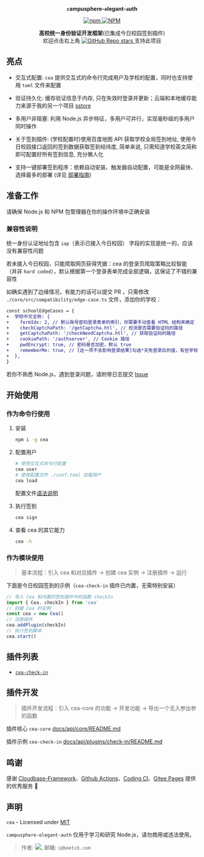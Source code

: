 <strong><p align="center"><code>c</code>ampusphere-<code>e</code>legant-<code>a</code>uth</p></strong>

<p align="center">
 <a align="center" href="https://www.npmjs.com/package/cea">
    <img alt="npm" src="https://img.shields.io/npm/v/cea?style=social">
    <img alt="NPM" src="https://img.shields.io/npm/l/cea?style=social">
  </a>
</p>
  <p align="center">
  <strong>高校统一身份验证开发框架</strong>(已集成今日校园签到插件)
  <br>
  欢迎点击右上角   <a href="https://github.com/ceajs/cea">
    <img alt="GitHub Repo stars" src="https://img.shields.io/github/stars/ceajs/cea?style=social">
  </a> 支持此项目
  <p>
</p>

## 亮点

- 交互式配置: `cea` 提供交互式的命令行完成用户及学校的配置，同时也支持使用 `toml` 文件来配置

- 验证持久化: 缓存验证信息于内存, 只在失效时登录并更新；云端和本地缓存能力来源于我的另一个项目 [sstore](https://github.com/beetcb/sstore)

- 多用户非阻塞: 利用 Node.js 异步特征，多用户可并行，实现毫秒级的多用户同时操作

- 关于签到插件: (学校配置时)使用百度地图 API 获取学校全局签到地址, 使用今日校园接口返回的签到数据获取签到经纬度, 简单来说, 只需知道学校英文简称即可配置好所有签到信息, 充分懒人化

- 支持一键部署签到程序：依赖自动安装、触发器自动配置，可能是全网最快、选择最多的部署 (详见 [部署指南](./docs/deploy.md))

## 准备工作

请确保 Node.js 和 NPM 包管理器在你的操作环境中正确安装

### 兼容性说明

统一身份认证地址包含 `iap`（表示已接入今日校园） 字段的实现是统一的，应该没有兼容性问题

若未接入今日校园，只能爬取网页获得凭据：cea 的登录页爬取策略比较智能（并非 `hard coded`），默认根据第一个登录表单完成全部逻辑，这保证了不错的兼容性

如确实遇到了边缘情况，有能力的话可以提交 PR ，只需修改 `./core/src/compatibility/edge-case.ts` 文件，添加你的学校：

```diff
const schoolEdgeCases = {
+  学校中文全称: {
+    formIdx: 2, // 默认账号密码登录表单的索引，你需要手动查看 HTML 结构来确定
+    checkCaptchaPath: '/getCaptcha.htl', // 检测是否需要验证码的路径
+    getCaptchaPath: '/checkNeedCaptcha.htl', // 获取验证码的路径
+    cookiePath: '/authserver', // Cookie 路径
+    pwdEncrypt: true, // 密码是否加密，默认 true
+    rememberMe: true, // [这一项不会影响登录结果]勾选*天免登录后的值，有些学校可能是不同的字符，默认为 true，你需要手动查看登录请求来确定
+  },
}
```

若你不熟悉 Node.js，遇到登录问题，请附带日志提交 [Issue](https://github.com/beetcb/cea/issues/new/choose)

## 开始使用

### 作为命令行使用

1. 安装

   ```bash
   npm i -g cea
   ```

2. 配置用户

   ```bash
   # 使用交互式命令行配置
   cea user
   # 使用配置文件 ./conf.toml 加载用户
   cea load
   ```

   配置文件[语法说明](./docs/config.md)

3. 执行签到

   ```bash
   cea sign
   ```

4. 查看 cea 的其它能力

   ```bash
   cea -h
   ```

### 作为模块使用

> 基本流程：引入 cea 和对应插件 -> 创建 cea 实例 -> 注册插件 -> 运行

下面是今日校园签到的示例（`cea-check-in` 插件已内置，无需特别安装）

```ts
// 导入 Cea 和内置的签到插件中的函数 checkIn
import { Cea, checkIn } from 'cea'
// 创建 Cea 的实例
const cea = new Cea()
// 注册插件
cea.addPlugin(checkIn)
// 执行签到脚本
cea.start()
```

## 插件列表

- [`cea-check-in`](./docs/api/plugins/check-in/README.md)

## 插件开发

> 插件开发流程：引入 cea-core 的功能 -> 开发功能 -> 导出一个无入参出参的函数

插件核心 `cea-core` [docs/api/core/README.md](./docs/api/core/README.md)

插件示例 `cea-check-in` [docs/api/plugins/check-in/README.md](./docs/api/plugins/check-in/README.md)

## 鸣谢

感谢 [Cloudbase-Framework](https://github.com/Tencent/cloudbase-framework)、[Github Actions](https://github.com/actions)、[Coding CI](https://help.coding.net/docs/ci/intro.html)、[Gitee Pages](https://gitee.com/help/articles/4136) 提供的优秀服务 🎉

## 声明

`cea` - Licensed under [MIT](https://github.com/ceajs/cea/blob/master/LICENSE)

`campusphere-elegant-auth` 仅用于学习和研究 Node.js，请勿商用或违法使用。

> 作者: [<img src="https://img.shields.io/github/followers/beetcb?label=%40beetcb&style=social">](https://github.com/beetcb), 邮箱: `i@beetcb.com`
